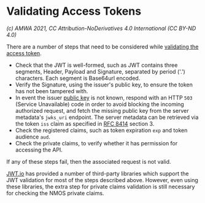 # Validating Access Tokens
_(c) AMWA 2021, CC Attribution-NoDerivatives 4.0 International (CC BY-ND 4.0)_

There are a number of steps that need to be considered while [validating the access token](https://specs.amwa.tv/is-10/releases/v1.0.0/docs/4.5._Behaviour_-_Resource_Servers.html#validation-of-access-token).

- Check that the JWT is well-formed, such as JWT contains three segments, Header, Payload and Signature, separated by period ('.') characters. Each segment is Base64url encoded.
- Verify the Signature, using the issuer's public key, to ensure the token has not been tampered with.
- In event the issuer [public key](https://specs.amwa.tv/is-10/releases/v1.0.0/docs/4.5._Behaviour_-_Resource_Servers.html#public-keys) is not known, respond with an HTTP `503` (Service Unavailable) code in order to avoid blocking the incoming authorized request, and fetch the missing public key from the server metadata's `jwks_uri` endpoint.  The server metadata can be retrieved via the token `iss` claim as specified in [RFC 8414](https://tools.ietf.org/html/rfc8414 "OAuth 2.0 Authorization Server Metadata") section 3.
- Check the registered claims, such as token expiration `exp` and token audience `aud`.
- Check the private claims, to verify whether it has permission for accessing the API.

If any of these steps fail, then the associated request is not valid.

[JWT.io](https://jwt.io/) has provided a number of third-party libraries which support the JWT validation for most of the steps described above. However, even using these libraries, the extra step for private claims validation is still necessary for checking the NMOS private claims.
